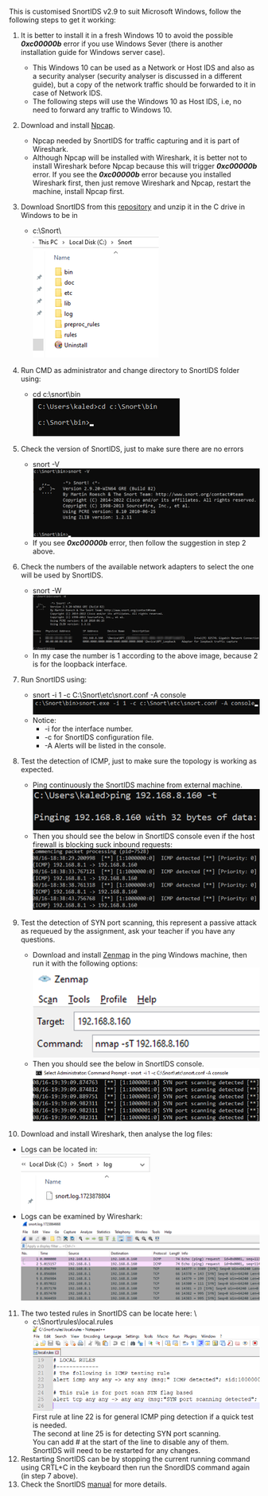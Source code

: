 This is customised SnortIDS v2.9 to suit Microsoft Windows, follow the following steps to get it working:

1. It is better to install it in a fresh Windows 10 to avoid the possible **_0xc00000b_** error if you use Windows Sever (there is another installation guide for Windows server case).
   - This Windows 10 can be used as a Network or Host IDS and also as a security analyser (security analyser is discussed in a different guide), but a copy of the network traffic should be forwarded to it in case of Network IDS.
   - The following steps will use the Windows 10 as Host IDS, i.e, no need to forward any traffic to Windows 10.
2. Download and install [Npcap](https://npcap.com/dist/npcap-1.79.exe).

   - Npcap needed by SnortIDS for traffic capturing and it is part of Wireshark.
   - Although Npcap  will be installed with Wireshark, it is better not to install Wireshark before Npcap because this will trigger **_0xc00000b_** error. If you see the **_0xc00000b_** error because you installed Wireshark first, then just remove Wireshark and Npcap, restart the machine, install Npcap first.
   
3. Download SnortIDS from this [repository](https://github.com/kaledaljebur/snortids-windows/raw/main/Snort.zip) and unzip it in the C drive in Windows to be in
   - c:\Snort\ \
     ![alt text](images/snort-in-c-drive.png)
4. Run CMD as administrator and change directory to SnortIDS folder using:
   - cd c:\snort\bin \
     ![alt text](images/changedir.png)
5. Check the version of SnortIDS, just to make sure there are no errors
    - snort -V \
     ![alt text](images/snort-version.png)
    - If you see **_0xc00000b_** error, then follow the suggestion in step 2 above.
6. Check the numbers of the available network adapters to select the one will be used by SnortIDS. 
   - snort -W
     ![alt text](images/snort-w.png)
   - In my case the number is 1 according to the above image, because 2 is for the loopback interface.
7. Run SnortIDS using:
   - snort -i 1 -c C:\Snort\etc\snort.conf -A console \
     ![alt text](images/snort-run.png)
   - Notice:
     - -i for the interface number.
     - -c for SnortIDS configuration file.
     - -A Alerts will be listed in the console.
8. Test the detection of ICMP, just to make sure the topology is working as expected.

   - Ping continuously the SnortIDS machine from external machine. \
     ![alt text](images/ping.png)
   - Then you should see the below in SnortIDS console even if the host firewall is blocking suck inbound requests: \
     ![alt text](images/snort-icmp.png)

9. Test the detection of SYN port scanning, this represent a passive attack as requeued by the assignment, ask your teacher if you have any questions.
   - Download and install [Zenmap](https://nmap.org/dist/nmap-7.95-setup.exe) in the ping Windows machine, then run it with the following options: \
     ![alt text](images/zenmap.png)
   - Then you should see the below in SnortIDS console. \
     ![alt text](images/nmap.png)
10. Download and install Wireshark, then analyse the log files:
   - Logs can be located in: \
     ![alt text](images/log.png)
   - Logs can be examined by Wireshark: \
     ![alt text](images/wireshark.png)
11. The two tested rules in SnortIDS can be locate here: \
    - c:\Snort\rules\local.rules \
      ![alt text](images/rules.png) \
      First rule at line 22 is for general ICMP ping detection if a quick test is needed. \
      The second at line 25 is for detecting SYN port scanning. \
      You can add # at the start of the line to disable any of them. \
      SnortIDS will need to be restarted for any changes.
12. Restarting SnortIDS can be by stopping the current running command using CRTL+C in the keyboard then run the SnordIDS command again (in step 7 above).
13. Check the SnortIDS [manual](http://manual-snort-org.s3-website-us-east-1.amazonaws.com/) for more details.
